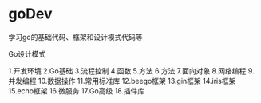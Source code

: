 # goDev
学习go的基础代码、框架和设计模式代码等

Go设计模式

1.开发环境
2.Go基础
3.流程控制
4.函数
5.方法
6.方法
7.面向对象
8.网络编程
9.并发编程
10.数据操作
11.常用标准库
12.beego框架
13.gin框架
14.iris框架
15.echo框架
16.微服务
17.Go高级
18.插件库
